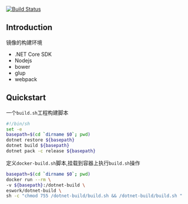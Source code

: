 [![Build Status](https://travis-ci.org/EsWork/docker-dotnet-build.svg?branch=master)](https://travis-ci.org/EsWork/docker-dotnet-build)

Introduction
---

镜像的构建环境
- .NET Core SDK
- Nodejs
- bower
- glup
- webpack

Quickstart
---

一个`build.sh`工程构建脚本

```bash
#!/bin/sh
set -e
basepath=$(cd `dirname $0`; pwd)
dotnet restore ${basepath}
dotnet build ${basepath}
dotnet pack -c release ${basepath}
```

定义`docker-build.sh`脚本,挂载到容器上执行`build.sh`操作

```bash
basepath=$(cd `dirname $0`; pwd)
docker run --rm \
-v ${basepath}:/dotnet-build \
eswork/dotnet-build \
sh -c "chmod 755 /dotnet-build/build.sh && /dotnet-build/build.sh "
```


